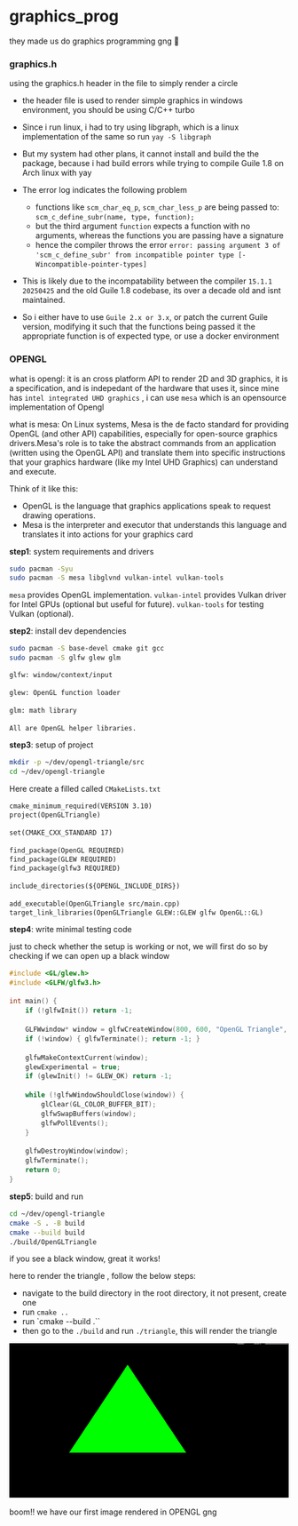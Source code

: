 # graphics_prog
they made us do graphics programming gng  🥀

### graphics.h

using the graphics.h header in the file to simply render a circle
- the header file is used to render simple graphics in windows environment, you should be using C/C++ turbo
- Since i run linux, i had to try using libgraph, which is a linux implementation of the same
 so run ``yay -S libgraph``
 - But my system had other plans, it cannot install and build the the package, because i had build errors while trying to compile Guile 1.8 on Arch linux with yay
 - The error log indicates the following problem
   - functions like ``scm_char_eq_p``, ``scm_char_less_p`` are being passed to: 
   ```scm_c_define_subr(name, type, function);```
   - but the third argument ``function`` expects a function with no arguments, whereas the functions you are passing have a signature
   - hence the compiler throws the error 
   ```error: passing argument 3 of 'scm_c_define_subr' from incompatible pointer type [-Wincompatible-pointer-types]```

- This is likely due to the incompatability between the compiler ``15.1.1 20250425`` and the old Guile 1.8 codebase, its over a decade old and isnt maintained.
- So i either have to use ``Guile 2.x or 3.x``, or patch the current Guile version, modifying it such that the functions being passed it the appropriate function is of expected type, or use a docker environment

### OPENGL

what is opengl: it is an cross platform API to render 2D and 3D graphics, it is a specification, and is indepedant of the hardware that uses it, since mine has `intel integrated UHD graphics` , i can use `mesa` which is an opensource implementation of Opengl

what is mesa: On Linux systems, Mesa is the de facto standard for providing OpenGL (and other API) capabilities, especially for open-source graphics drivers.Mesa's role is to take the abstract commands from an application (written using the OpenGL API) and translate them into specific instructions that your graphics hardware (like my Intel UHD Graphics) can understand and execute.

Think of it like this:

  - OpenGL is the language that graphics applications speak to request drawing operations.
  - Mesa is the interpreter and executor that understands this language and translates it into actions for your graphics card

**step1**: system requirements and drivers

```bash
sudo pacman -Syu
sudo pacman -S mesa libglvnd vulkan-intel vulkan-tools
```

`mesa` provides OpenGL implementation.
``vulkan-intel`` provides Vulkan driver for Intel GPUs (optional but useful for future).
``vulkan-tools`` for testing Vulkan (optional).

**step2**: install dev dependencies

```bash
sudo pacman -S base-devel cmake git gcc
sudo pacman -S glfw glew glm
```
    glfw: window/context/input

    glew: OpenGL function loader

    glm: math library

    All are OpenGL helper libraries.

**step3**: setup of project

```bash
mkdir -p ~/dev/opengl-triangle/src
cd ~/dev/opengl-triangle
```

Here create a filled called `CMakeLists.txt`

```make
cmake_minimum_required(VERSION 3.10)
project(OpenGLTriangle)

set(CMAKE_CXX_STANDARD 17)

find_package(OpenGL REQUIRED)
find_package(GLEW REQUIRED)
find_package(glfw3 REQUIRED)

include_directories(${OPENGL_INCLUDE_DIRS})

add_executable(OpenGLTriangle src/main.cpp)
target_link_libraries(OpenGLTriangle GLEW::GLEW glfw OpenGL::GL)
```

**step4**: write minimal testing code

just to check whether the setup is working or not, we will first do so by checking if we can open up a black window

```cpp
#include <GL/glew.h>
#include <GLFW/glfw3.h>

int main() {
    if (!glfwInit()) return -1;

    GLFWwindow* window = glfwCreateWindow(800, 600, "OpenGL Triangle", NULL, NULL);
    if (!window) { glfwTerminate(); return -1; }

    glfwMakeContextCurrent(window);
    glewExperimental = true;
    if (glewInit() != GLEW_OK) return -1;

    while (!glfwWindowShouldClose(window)) {
        glClear(GL_COLOR_BUFFER_BIT);
        glfwSwapBuffers(window);
        glfwPollEvents();
    }

    glfwDestroyWindow(window);
    glfwTerminate();
    return 0;
}
```

**step5**: build and run

```bash
cd ~/dev/opengl-triangle
cmake -S . -B build
cmake --build build
./build/OpenGLTriangle
```

if you see a black window, great it works!

here to render the triangle , follow the below steps:

- navigate to the build directory in the root directory, it not present, create one
- run `cmake ..`
- run `cmake --build .``
- then go to the `./build` and run `./triangle`, this will render the triangle

![alt text](/images/triangle.png)

boom!!
we have our first image rendered in OPENGL gng 